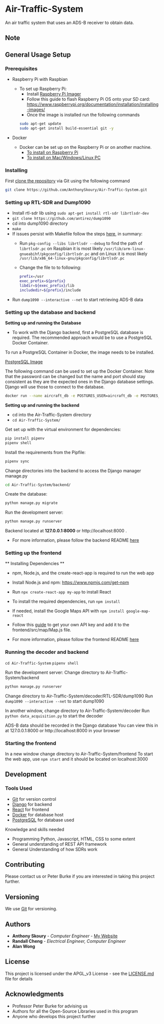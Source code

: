 # Air-Traffic-System
An air traffic system that uses an ADS-B receiver to obtain data.

## Note

## General Usage Setup
### Prerequisites
* Raspberry Pi with Raspbian
  * To set up Raspberry Pi: 
    * Install [Raspberry Pi Imager](https://www.raspberrypi.org/software/) 
    * Follow this guide to flash Raspberry Pi OS onto your SD card: https://www.raspberrypi.org/documentation/installation/installing-images/
    * Once the image is installed run the following commands
    ```bash
    sudo apt-get update
    sudo apt-get install build-essential git -y
    ```

* Docker
  * Docker can be set up on the Raspberry Pi or on another machine.
    * [To install on Raspberry Pi](https://docs.docker.com/engine/install/debian/)
    * [To install on Mac/Windows/Linux PC](https://docs.docker.com/get-docker/)

### Installing

First [clone the repository](https://help.github.com/en/articles/cloning-a-repository) via Git using the following command
```bash
git clone https://github.com/AnthonySkoury/Air-Traffic-System.git
```


### Setting up RTL-SDR and Dump1090
* Install rtl-sdr lib using `sudo apt-get install rtl-sdr librtlsdr-dev`
* `git clone https://github.com/antirez/dump1090`
* cd into dump1090 directory
* `make`
* If issues persist with Makefile follow the steps [here](https://github.com/antirez/dump1090/issues/142), in summary:
  * Run `pkg-config --libs librtlsdr --debug` to find the path of `librtlsdr.pc` on Raspbian it is most likely `/usr/lib/arm-linux-gnueabihf/pkgconfig/librtlsdr.pc` and on Linux it is most likely `/usr/lib/x86_64-linux-gnu/pkgconfig/librtlsdr.pc`
  * Change the file to to following:
  
    ```bash
    prefix=/usr
    exec_prefix=${prefix}
    libdir=${exec_prefix}/lib
    includedir=${prefix}/include
    ```
* Run `dump1090 --interactive --net` to start retrieving ADS-B data

### Setting up the database and backend

**Setting up and running the Database**
* To work with the Django backend, first a PostgreSQL database is required. The recommended approach would be to use a PostgreSQL Docker Container.

To run a PostgreSQL Container in Docker, the image needs to be installed.

[PostgreSQL Image](https://hub.docker.com/_/postgres)

The following command can be used to set up the Docker Container. Note that the password can be changed but the name and port should stay consistent as they are the expected ones in the Django database settings. Django will use those to connect to the database.

```bash
docker run --name aircraft_db -e POSTGRES_USER=aircraft_db -e POSTGRES_DB=aircraft_db -e POSTGRES_PASSWORD=raspberry -d -p 5432:5432 postgres
```

**Setting up and running the backend**
* cd into the Air-Traffic-System directory
 * `cd Air-Traffic-System/`
 
Get set up with the virtual environment for dependencies:
```bash
pip install pipenv
pipenv shell
```

Install the requirements from the Pipfile:

```bash
pipenv sync
```
Change directories into the backend to access the Django manager manage.py

```bash
cd Air-Traffic-System/backend/
```

Create the database:

```bash
python manage.py migrate
```

Run the development server:

```bash
python manage.py runserver
```

Backend located at **127.0.0.1:8000** or http://localhost:8000 .
* For more information, please follow the backend README [here](https://github.com/AnthonySkoury/Air-Traffic-System/blob/main/backend/README.md)

### Setting up the frontend
** Installing Dependencies **
* npm, Node.js, and the create-react-app is required to run the web app
* Install Node.js and npm: https://www.npmjs.com/get-npm
* Run `npx create-react-app my-app` to install React
* To install the required dependencies, run `npm install`
* If needed, install the Google Maps API with `npm install google-map-react`
* Follow this [guide](https://developers.google.com/maps/documentation/embed/get-api-key) to get your own API key and add it to the frontend/src/map/Map.js file.

* For more information, please follow the frontend README [here](https://github.com/AnthonySkoury/Air-Traffic-System/blob/main/frontend/README.md)

### Running the decoder and backend
`cd Air-Traffic-System`
`pipenv shell`

Run the development server:
Change directory to Air-Traffic-System/backend
```bash
python manage.py runserver
```

Change directory to Air-Traffic-System/decoder/RTL-SDR/dump1090
Run `dump1090 --interactive --net` to start dump1090

In another window, change directory to Air-Traffic-System/decoder
Run `python data_acquisition.py` to start the decoder

ADS-B data should be recorded in the Django database
You can view this in at 127.0.0.1:8000 or http://localhost:8000 in your browser

### Starting the frontend
In a new window change directory to Air-Traffic-System/frontend
To start the web app, use `npm start` and it should be located on localhost:3000

## Development

### Tools Used
* [Git](https://git-scm.com/) for version control
* [Django](https://www.djangoproject.com/) for backend
* [React](https://reactjs.org/) for frontend
* [Docker](https://www.docker.com/) for database host
* [PostgreSQL](https://www.postgresql.org/) for database used

Knowledge and skills needed

* Programming Python, Javascript, HTML, CSS to some extent
* General understanding of REST API framework
* General Understanding of how SDRs work

## Contributing

Please contact us or Peter Burke if you are interested in taking this project further.

## Versioning

We use [Git](https://git-scm.com/) for versioning.

## Authors

* **Anthony Skoury** - *Computer Engineer* - [My Website](https://anthonyskoury.github.io/)
* **Randall Cheng** - *Electrical Engineer, Computer Engineer*
* **Alan Wong**

## License
This project is licensed under the APGL_v3 License - see the [LICENSE.md](https://github.com/AnthonySkoury/Air-Traffic-System/blob/main/LICENSE) file for details


## Acknowledgments

* Professor Peter Burke for advising us
* Authors for all the Open-Source Libraries used in this program
* Anyone who develops this project further
